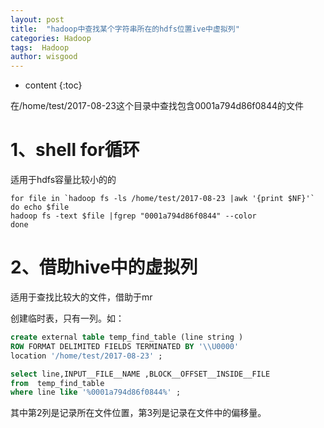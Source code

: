 ```yaml
---
layout: post
title:  "hadoop中查找某个字符串所在的hdfs位置ive中虚拟列"
categories: Hadoop
tags:  Hadoop
author: wisgood
---
```



* content
{:toc}


在/home/test/2017-08-23这个目录中查找包含0001a794d86f0844的文件

# 1、shell for循环

适用于hdfs容量比较小的的
```shell
for file in `hadoop fs -ls /home/test/2017-08-23 |awk '{print $NF}'`
do echo $file
hadoop fs -text $file |fgrep "0001a794d86f0844" --color
done
```


# 2、借助hive中的虚拟列

适用于查找比较大的文件，借助于mr

创建临时表，只有一列。如：
```sql
create external table temp_find_table (line string )
ROW FORMAT DELIMITED FIELDS TERMINATED BY '\\U0000'
location '/home/test/2017-08-23' ;

select line,INPUT__FILE__NAME ,BLOCK__OFFSET__INSIDE__FILE
from  temp_find_table
where line like '%0001a794d86f0844%' ;

```

其中第2列是记录所在文件位置，第3列是记录在文件中的偏移量。
